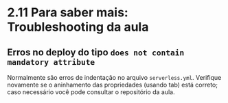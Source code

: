# 2.11 Para saber mais: Troubleshooting da aula

## Erros no deploy do tipo `does not contain mandatory attribute`

Normalmente são erros de indentação no arquivo `serverless.yml`. Verifique novamente se o aninhamento das propriedades (usando tab) está correto; caso necessário você pode consultar o repositório da aula.